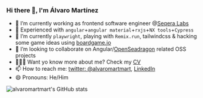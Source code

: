 ### Hi there 👋, I'm Álvaro Martínez

- 🔭 I’m currently working as frontend software engineer @[Seqera Labs](https://www.seqera.io/)
- 🧠 Experienced with `angular`+`angular material`+`rxjs`+`NX tools`+`Cypress`
- 🌱 I’m currently `playwright`, playing with `Remix.run`, tailwindcss & hacking some game ideas using [boardgame.io](https://boardgame.io/)
- 👯 I’m looking to collaborate on Angular/[OpenSeadragon](https://openseadragon.github.io/) related OSS projects
- 👨🏻‍🎓 Want yo know more about me? Check my [CV](https://www.getmanfred.com/profile/alvaromartmart)
- 📫 How to reach me: [twitter: @alvaromartmart](https://twitter.com/home), [LinkedIn](https://www.linkedin.com/in/alvaromartmart/)
- 😄 Pronouns: He/Him

![alvaromartmart's GitHub stats](https://github-readme-stats.vercel.app/api?username=alvaromartmart&count_private=true&show_icons=true&theme=radical)

<!--
**alvaromartmart/alvaromartmart** is a ✨ _special_ ✨ repository because its `README.md` (this file) appears on your GitHub profile.

Here are some ideas to get you started:

- 🔭 I’m currently working on ...
- 🌱 I’m currently learning ...
- 👯 I’m looking to collaborate on ...
- 🤔 I’m looking for help with ...
- 💬 Ask me about ...
- 📫 How to reach me: ...
- 😄 Pronouns: ...
- ⚡ Fun fact: ...
-->
